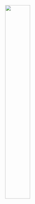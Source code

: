 
<img width="40%" src="https://cdn.discordapp.com/attachments/1016870908578758707/1186633840878440488/Screenshot_20231219-203838.jpg?ex=6593f5e2&is=658180e2&hm=50ae1999cd51b17afac7bcd77a3343c8b1727d42bdb10864d3781d00f6f89605"/>

